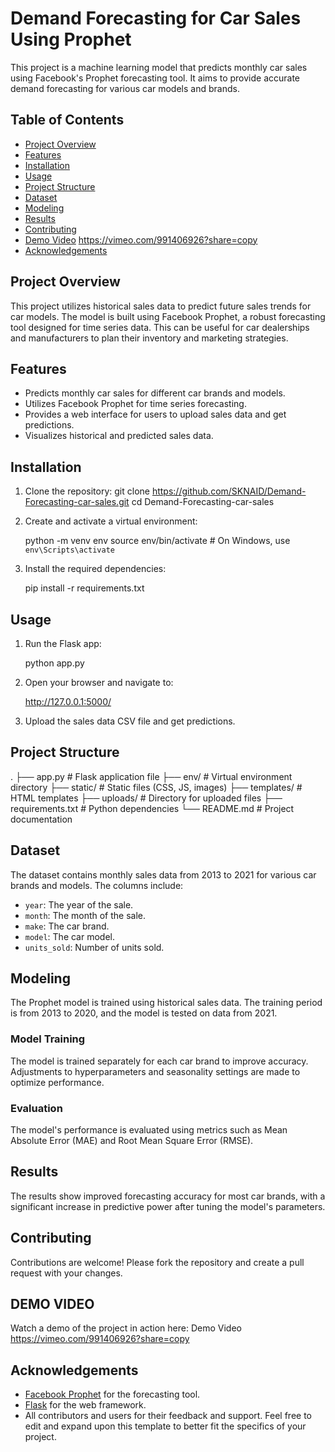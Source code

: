 # Demand Forecasting for Car Sales Using Prophet

This project is a machine learning model that predicts monthly car sales using Facebook's Prophet forecasting tool. It aims to provide accurate demand forecasting for various car models and brands.

## Table of Contents

- [Project Overview](#project-overview)
- [Features](#features)
- [Installation](#installation)
- [Usage](#usage)
- [Project Structure](#project-structure)
- [Dataset](#dataset)
- [Modeling](#modeling)
- [Results](#results)
- [Contributing](#contributing)
- [Demo Video](#demo-video) https://vimeo.com/991406926?share=copy
- [Acknowledgements](#acknowledgements)

## Project Overview

This project utilizes historical sales data to predict future sales trends for car models. The model is built using Facebook Prophet, a robust forecasting tool designed for time series data. This can be useful for car dealerships and manufacturers to plan their inventory and marketing strategies.

## Features

- Predicts monthly car sales for different car brands and models.
- Utilizes Facebook Prophet for time series forecasting.
- Provides a web interface for users to upload sales data and get predictions.
- Visualizes historical and predicted sales data.

## Installation

1. Clone the repository:
   git clone https://github.com/SKNAID/Demand-Forecasting-car-sales.git
   cd Demand-Forecasting-car-sales

2. Create and activate a virtual environment:
   
   python -m venv env
   source env/bin/activate   # On Windows, use `env\Scripts\activate`
   
4. Install the required dependencies:

   pip install -r requirements.txt
   
## Usage

1. Run the Flask app:
   
   python app.py

3. Open your browser and navigate to:
   
   http://127.0.0.1:5000/
   

5. Upload the sales data CSV file and get predictions.

## Project Structure
.
├── app.py              # Flask application file
├── env/                # Virtual environment directory
├── static/             # Static files (CSS, JS, images)
├── templates/          # HTML templates
├── uploads/            # Directory for uploaded files
├── requirements.txt    # Python dependencies
└── README.md           # Project documentation


## Dataset

The dataset contains monthly sales data from 2013 to 2021 for various car brands and models. The columns include:
- `year`: The year of the sale.
- `month`: The month of the sale.
- `make`: The car brand.
- `model`: The car model.
- `units_sold`: Number of units sold.

## Modeling

The Prophet model is trained using historical sales data. The training period is from 2013 to 2020, and the model is tested on data from 2021.

### Model Training

The model is trained separately for each car brand to improve accuracy. Adjustments to hyperparameters and seasonality settings are made to optimize performance.

### Evaluation

The model's performance is evaluated using metrics such as Mean Absolute Error (MAE) and Root Mean Square Error (RMSE).

## Results

The results show improved forecasting accuracy for most car brands, with a significant increase in predictive power after tuning the model's parameters.

## Contributing

Contributions are welcome! Please fork the repository and create a pull request with your changes.

## DEMO VIDEO
Watch a demo of the project in action here: Demo Video https://vimeo.com/991406926?share=copy

## Acknowledgements

- [Facebook Prophet](https://github.com/facebook/prophet) for the forecasting tool.
- [Flask](https://flask.palletsprojects.com/) for the web framework.
- All contributors and users for their feedback and support.
Feel free to edit and expand upon this template to better fit the specifics of your project.
